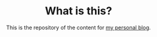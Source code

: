 <header>

# What is this?

This is the repository of the content for
<a href="https://ottyanna.github.io/my_loofly_blog/">my personal blog</a>.

<!--

<footer>


  <<< Author notes: Footer >>>
  Add a link to get support, GitHub status page, code of conduct, license link.
-->

<!--
---

Get help: [Post in our discussion board](https://github.com/orgs/skills/discussions/categories/github-pages) &bull; [Review the GitHub status page](https://www.githubstatus.com/)

&copy; 2023 GitHub &bull; [Code of Conduct](https://www.contributor-covenant.org/version/2/1/code_of_conduct/code_of_conduct.md) &bull; [MIT License](https://gh.io/mit)

</footer>
-->
